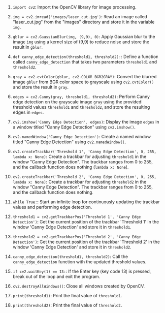 1. `import cv2`: Import the OpenCV library for image processing.

2. `img = cv2.imread('images/laser_cut.jpg')`: Read an image called "laser_cut.jpg" from the "images" directory and store it in the variable `img`.

3. `gblur = cv2.GaussianBlur(img, (9,9), 0)`: Apply Gaussian blur to the image `img` using a kernel size of (9,9) to reduce noise and store the result in `gblur`.

4. `def canny_edge_detection(threshold1, threshold2):`: Define a function called `canny_edge_detection` that takes two parameters `threshold1` and `threshold2`.

5. `gray = cv2.cvtColor(gblur, cv2.COLOR_BGR2GRAY)`: Convert the blurred image `gblur` from BGR color space to grayscale using `cv2.cvtColor()` and store the result in `gray`.

6. `edges = cv2.Canny(gray, threshold1, threshold2)`: Perform Canny edge detection on the grayscale image `gray` using the provided threshold values `threshold1` and `threshold2`, and store the resulting edges in `edges`.

7. `cv2.imshow('Canny Edge Detection', edges)`: Display the image `edges` in a window titled "Canny Edge Detection" using `cv2.imshow()`.

8. `cv2.namedWindow('Canny Edge Detection')`: Create a named window titled "Canny Edge Detection" using `cv2.namedWindow()`.

9. `cv2.createTrackbar('Threshold 1', 'Canny Edge Detection', 0, 255, lambda x: None)`: Create a trackbar for adjusting `threshold1` in the window "Canny Edge Detection". The trackbar ranges from 0 to 255, and the callback function does nothing (`lambda x: None`).

10. `cv2.createTrackbar('Threshold 2', 'Canny Edge Detection', 0, 255, lambda x: None)`: Create a trackbar for adjusting `threshold2` in the window "Canny Edge Detection". The trackbar ranges from 0 to 255, and the callback function does nothing.

11. `while True:`: Start an infinite loop for continuously updating the trackbar values and performing edge detection.

12. `threshold1 = cv2.getTrackbarPos('Threshold 1', 'Canny Edge Detection')`: Get the current position of the trackbar 'Threshold 1' in the window 'Canny Edge Detection' and store it in `threshold1`.

13. `threshold2 = cv2.getTrackbarPos('Threshold 2', 'Canny Edge Detection')`: Get the current position of the trackbar 'Threshold 2' in the window 'Canny Edge Detection' and store it in `threshold2`.

14. `canny_edge_detection(threshold1, threshold2)`: Call the `canny_edge_detection` function with the updated threshold values.

15. `if cv2.waitKey(1) == 13:`: If the Enter key (key code 13) is pressed, break out of the loop and exit the program.

16. `cv2.destroyAllWindows()`: Close all windows created by OpenCV.

17. `print(threshold1)`: Print the final value of `threshold1`.

18. `print(threshold2)`: Print the final value of `threshold2`.

